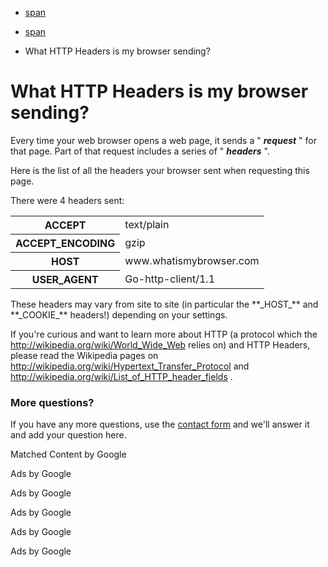 <!-- <title>What HTTP Headers is my browser sending? - WhatIsMyBrowser.com</title> -->

* [span](/)

* [span](/detect)

* What HTTP Headers is my browser sending?

# What HTTP Headers is my browser sending?

Every time your web browser opens a web page, it sends a " **_request_** " for that page. Part of that request includes a series of " **_headers_** ".

Here is the list of all the headers your browser sent when requesting this page.

There were 4 headers sent:

<table> <tbody> <tr> <th> ACCEPT </th> <td> text/plain </td> </tr> <tr> <th> ACCEPT_ENCODING </th> <td> gzip </td> </tr> <tr> <th> HOST </th> <td> www.whatismybrowser.com </td> </tr> <tr> <th> USER_AGENT </th> <td> Go-http-client/1.1 </td> </tr> </tbody> </table> These headers may vary from site to site (in particular the **_HOST_** and **_COOKIE_** headers!) depending on your settings.

If you're curious and want to learn more about HTTP (a protocol which the <http://wikipedia.org/wiki/World_Wide_Web> relies on) and HTTP Headers, please read the Wikipedia pages on <http://wikipedia.org/wiki/Hypertext_Transfer_Protocol> and <http://wikipedia.org/wiki/List_of_HTTP_header_fields> .

### More questions?

If you have any more questions, use the [contact form](/about/contact/) and we'll answer it and add your question here.

<ins> </ins>

Matched Content by Google

<ins> </ins>

Ads by Google

<ins> </ins>

Ads by Google

<ins> </ins>

Ads by Google

<ins> </ins>

Ads by Google

<ins> </ins>

Ads by Google
